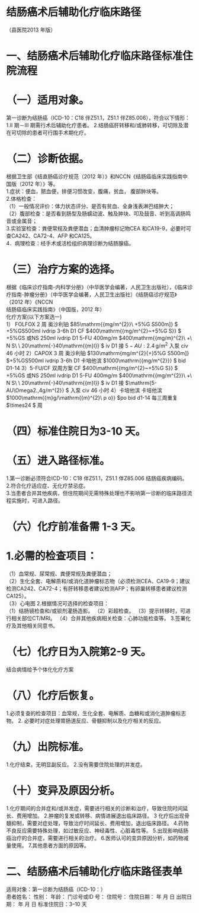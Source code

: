# 结肠癌术后辅助化疗临床路径  
（县医院2013 年版）  
# 一、结肠癌术后辅助化疗临床路径标准住院流程  
# （一）适用对象。  
第一诊断为结肠癌（ICD-10：C18 伴Z51.1，Z51.1 伴Z85.006），符合以下情形： 1.II 期－III 期需行术后辅助化疗患者。 2.结肠癌肝转移和/或肺转移，可切除及潜在可切除的患者可行围手术期化疗。  
# （二）诊断依据。  
根据卫生部《结直肠癌诊疗规范（2012 年）》和NCCN《结肠癌临床实践指南中国版（2012 年）》等。  
1.症状：便血，脓血便，排便习惯改变，腹痛，贫血， 腹部肿块等。  
2.体格检查：  
（1）一般情况评价：体力状态评分、是否有贫血、全身浅表淋巴结肿大；  
（2）腹部检查：是否看到肠型及肠蠕动波、触及肿块、叩及鼓音、听到高调肠鸣音或金属音；  
3.实验室检查：粪便常规及粪便潜血；血清肿瘤标记物CEA 和CA19-9，必要时可查CA242、CA72-4、AFP 和CA125。  
4．病理检查：经手术或活检组织病理诊断为结肠腺癌。  
# （三）治疗方案的选择。  
根据《临床诊疗指南-内科学分册》（中华医学会编著，人民卫生出版社），《临床诊疗指南-肿瘤分册》（中华医学会编著，人民卫生出版社）《结肠癌诊疗规范》（2012 年）《NCCN  
结肠癌临床实践指南》（中国版，2012 年）  
化疗方案(以下方案选一)  
1） FOLFOX   2 周 奥沙利铂 $85\mathrm{{mg/m^{2}}\ +5\%G S500m]} $ +5%GS500ml ivdrip 3-6h D1   CF $400\mathrm{{mg/m^{2}~+5\%G S}} $ +5%GS 或NS 250ml ivdrip   D1 5-FU 400mg/m $400\mathrm{{mg/m}^{2}\ +\ N S\ \ 20\mathrm{-}40\mathrm{{m}l}} $  iv D1  接 $5-AU: 2.4\,\mathrm{g/m^{2}}$ 入泵 civ 46 小时 2）CAPOX   3 周       奥沙利铂 $130\mathrm{mg/m^{2}{+}5\%G S500m]} $+5%GS500ml ivdrip 3-6h D1   卡培他滨 $1000\mathrm{{mg/m^{2}}} $ bid D1-14 3）5-FU/CF 双周方案 CF $400\mathrm{{mg/m^{2}~+5\%G S}} $ +5%GS 或NS 250ml ivdrip   D1 5-FU 400mg/m $400\mathrm{{mg/m^{2}}\ +\ N S\ \ 20\mathrm{-}40\mathrm{{m}l}} $  iv D1  接 $\mathrm{5-AU\Omega2.\,4g/m^{2}} $ 入泵 civ 46 小时 4）卡培他滨  卡培他滨 $1000\mathrm{{m}g/\mathrm{{m}^{2}\ p o}} $po bid d1-14 每三周重复 $\times24 $ 周  
# （四）标准住院日为3-10 天。  
# （五）进入路径标准。  
1.第一诊断必须符合ICD-10：C18 伴Z51.1，Z51.1 伴Z85.006 结肠癌疾病编码。  
2.符合化疗适应症、无化疗禁忌症。  
3.当患者合并其他疾病，但住院期间无需特殊处理也不影响第一诊断的临床路径流程实施时，可进入路径。  
# （六）化疗前准备需 1-3 天。  
# 1.必需的检查项目：  
（1）血常规、尿常规、粪便常规及粪便潜血；  
（2）生化全套、电解质和/或消化道肿瘤标志物（必须检测CEA、CA19-9；建议检测CA242、CA72-4；有肝转移患者建议检测AFP；有卵巢转移患者建议检测CA125）。  
（3）心电图 2.根据情况可选择的检查项目：  
（1）结肠镜检查和/或钡剂灌肠造影。 （2）彩超检查。 （3）提示转移时，可进行相关部位CT/MRI。 （4）合并其他疾病相关检查：心肺功能检查等。 3.签署化疗及其他相关同意书。  
# （七）化疗日为入院第2-9 天。  
结合病情给予个体化化疗方案  
# （八）化疗后恢复。  
1.必须复查的检查项目：血常规，生化全套、电解质、血糖和或消化道肿瘤标志物。       2. 必要时对症处理胃肠道反应、骨髓抑制以及化疗相关的反应。  
# （九）出院标准。  
1.化疗结束，无明显副反应。 2.没有需要住院处理的并发症。  
# （十）变异及原因分析。  
1.化疗期间的合并症和/或并发症，需要进行相关的诊断和治疗，导致住院时间延长、费用增加。 2.肿瘤的复发或转移、病情进展退出临床路径。 3 化疗后出现骨髓抑制，需要对症处理，导致治疗时间延长、费用增加，退出临床路径。 4.药物不良反应需要特殊处理，如过敏反应、神经毒性、心脏毒性等。 5.出现影响结肠癌治疗的合并症，需要进行相关的治疗。 6.医师认可的变异原因分析，如药物减量使用。 7.其他患者方面的原因等。  
# 二、结肠癌术后辅助化疗临床路径表单  
适用对象：第一诊断为结肠癌（ICD-10：）  
患者姓名：           性别：      年龄：    门诊号或ID 号：       住院号：       住院日期：       年   月   日 出院日期：      年   月   日 标准住院日：3–10 天  
